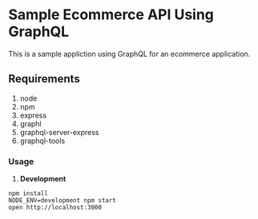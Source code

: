 Sample Ecommerce API Using GraphQL
==================================

This is a sample appliction using GraphQL for an ecommerce application.

## Requirements

1. node
2. npm
3. express
4. graphl
5. graphql-server-express
6. graphql-tools

### Usage
1. **Development**
```
npm install
NODE_ENV=development npm start
open http://localhost:3000
```
